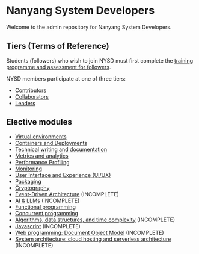 # Nanyang System Developers

Welcome to the admin repository for Nanyang System Developers.

## Tiers (Terms of Reference)

Students (followers) who wish to join NYSD must first complete the [training programme and assessment for followers](./followers).

NYSD members participate at one of three tiers:
- [Contributors](./contributors)
- [Collaborators](./collaborators)
- [Leaders](./leaders)

## Elective modules

- [Virtual environments](electives/virtual-environments.md)
- [Containers and Deployments](electives/containers-deployments.md)
- [Technical writing and documentation](electives/technical-writing-documentation.md)
- [Metrics and analytics](electives/metrics-analytics.md)
- [Performance Profiling](electives/performance-profiling.md)
- [Monitoring](electives/monitoring-and-logging.md)
- [User Interface and Experience (UI/UX)](electives/ui-ux.md)
- [Packaging](electives/packaging.md)
- [Cryptography](electives/cryptography.md)
- [Event-Driven Architecture](electives/event-driven-architecture.md) (INCOMPLETE)
- [AI & LLMs](electives/ai-and-llms.md) (INCOMPLETE)
- [Functional programming](electives/functional-programming.md)
- [Concurrent programming](electives/concurrent-programming.md)
- [Algorithms, data structures, and time complexity](electives/algorithms-data-structures-time-complexity.md) (INCOMPLETE)
- [Javascript](electives/javascript.md) (INCOMPLETE)
- [Web programming: Document Object Model](electives/web-programming-dom.md) (INCOMPLETE)
- [System architecture: cloud hosting and serverless architecture](electives/system-architecture-cloud-serverless.md) (INCOMPLETE)
